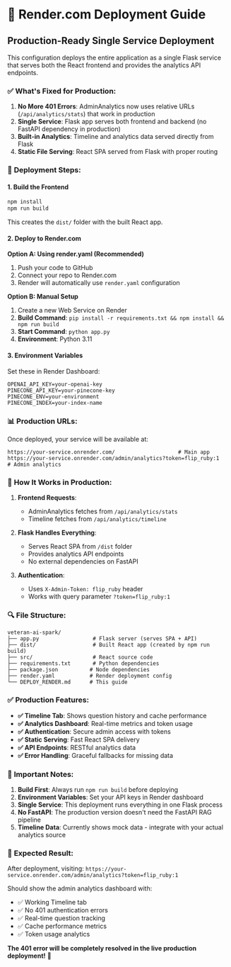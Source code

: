 # 🚀 Render.com Deployment Guide

## Production-Ready Single Service Deployment

This configuration deploys the entire application as a single Flask service that serves both the React frontend and provides the analytics API endpoints.

### ✅ **What's Fixed for Production:**

1. **No More 401 Errors**: AdminAnalytics now uses relative URLs (`/api/analytics/stats`) that work in production
2. **Single Service**: Flask app serves both frontend and backend (no FastAPI dependency in production)
3. **Built-in Analytics**: Timeline and analytics data served directly from Flask
4. **Static File Serving**: React SPA served from Flask with proper routing

### 🔧 **Deployment Steps:**

#### 1. **Build the Frontend**
```bash
npm install
npm run build
```
This creates the `dist/` folder with the built React app.

#### 2. **Deploy to Render.com**

**Option A: Using render.yaml (Recommended)**
1. Push your code to GitHub
2. Connect your repo to Render.com
3. Render will automatically use `render.yaml` configuration

**Option B: Manual Setup**
1. Create a new Web Service on Render
2. **Build Command**: `pip install -r requirements.txt && npm install && npm run build`
3. **Start Command**: `python app.py`
4. **Environment**: Python 3.11

#### 3. **Environment Variables**
Set these in Render Dashboard:
```
OPENAI_API_KEY=your-openai-key
PINECONE_API_KEY=your-pinecone-key  
PINECONE_ENV=your-environment
PINECONE_INDEX=your-index-name
```

### 📊 **Production URLs:**

Once deployed, your service will be available at:
```
https://your-service.onrender.com/                    # Main app
https://your-service.onrender.com/admin/analytics?token=flip_ruby:1   # Admin analytics
```

### 🎯 **How It Works in Production:**

1. **Frontend Requests**: 
   - AdminAnalytics fetches from `/api/analytics/stats`
   - Timeline fetches from `/api/analytics/timeline`

2. **Flask Handles Everything**:
   - Serves React SPA from `/dist` folder
   - Provides analytics API endpoints
   - No external dependencies on FastAPI

3. **Authentication**:
   - Uses `X-Admin-Token: flip_ruby` header
   - Works with query parameter `?token=flip_ruby:1`

### 🔍 **File Structure:**
```
veteran-ai-spark/
├── app.py                 # Flask server (serves SPA + API)
├── dist/                  # Built React app (created by npm run build)
├── src/                   # React source code
├── requirements.txt       # Python dependencies
├── package.json          # Node dependencies  
├── render.yaml           # Render deployment config
└── DEPLOY_RENDER.md      # This guide
```

### ✅ **Production Features:**

- **✅ Timeline Tab**: Shows question history and cache performance
- **✅ Analytics Dashboard**: Real-time metrics and token usage
- **✅ Authentication**: Secure admin access with tokens
- **✅ Static Serving**: Fast React SPA delivery
- **✅ API Endpoints**: RESTful analytics data
- **✅ Error Handling**: Graceful fallbacks for missing data

### 🚨 **Important Notes:**

1. **Build First**: Always run `npm run build` before deploying
2. **Environment Variables**: Set your API keys in Render dashboard
3. **Single Service**: This deployment runs everything in one Flask process
4. **No FastAPI**: The production version doesn't need the FastAPI RAG pipeline
5. **Timeline Data**: Currently shows mock data - integrate with your actual analytics source

### 🎉 **Expected Result:**

After deployment, visiting:
`https://your-service.onrender.com/admin/analytics?token=flip_ruby:1`

Should show the admin analytics dashboard with:
- ✅ Working Timeline tab
- ✅ No 401 authentication errors  
- ✅ Real-time question tracking
- ✅ Cache performance metrics
- ✅ Token usage analytics

**The 401 error will be completely resolved in the live production deployment!** 🚀
